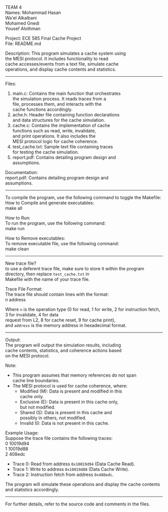 
   TEAM 4                                                      
   Names:  Mohammad Hasan                                     
           Wa'el Alkalbani                                    
           Mohamed Gnedi                                      
           Yousef Alothman                                    
                                                               
   Project: ECE 585 Final Cache Project                       
   File: README.md                                               
                                                               
   Description: This program simulates a cache system using   
   the MESI protocol. It includes functionality to read       
   cache accesses/events from a text file, simulate cache     
   operations, and display cache contents and statistics.
   
   ---------------------------------------------------------     
                                                               
   Files:                                                      
   1. main.c: Contains the main function that orchestrates    
              the simulation process. It reads traces from a  
              file, processes them, and interacts with the    
              cache functions accordingly.                   
   2. ache.h: Header file containing function declarations   
              and data structures for the cache simulation.  
   3. cache.c: Contains the implementation of cache          
               functions such as read, write, invalidate,    
               and print operations. It also includes the     
               MESI protocol logic for cache coherence.       
   4. test_cache.txt: Sample text file containing traces     
                      for testing the cache simulation.      
   5. report.pdf: Contains detailing program design and       
                  assumptions.                                
                                                               
   Documentation:                                             
   report.pdf: Contains detailing program design and          
               assumptions. 
                                                 
   ---------------------------------------------------------
                                                                    
   To compile the program, use the following command to toggle the Makefile:
   How to Compile and generate executables:                  
   make all                                                  
                                                               
   How to Run:                                               
   To run the program, use the following command:            
   make run                                                  
                                                               
   How to Remove executables:                                
   To remove executable file, use the following command:     
   make clean                                                
   
   --------------------------------------------------------- 
                                                                  
   New trace file?                                           
   to use a deferent trace file, make sure to store it within 
   the program directory, then replace `test_cache.txt` in   
   Makefile with the name of your trace file.                
                                                               
   Trace File Format:                                        
   The trace file should contain lines with the format:      
   n address                                                 
                                                               
   Where `n` is the operation type (0 for read, 1 for write, 
   2 for instruction fetch, 3 for invalidate, 4 for data     
   request from L2, 8 for cache reset, 9 for cache print),   
   and `address` is the memory address in hexadecimal format.
   
   ---------------------------------------------------------
                                                           
   Output:                                                   
   The program will output the simulation results, including  
   cache contents, statistics, and coherence actions based   
   on the MESI protocol.                                     
                                                               
   Note:                                                     
   - This program assumes that memory references do not span  
     cache line boundaries.                                  
   - The MESI protocol is used for cache coherence, where:    
     - Modified (M): Data is present and modified in this    
       cache only.                                           
     - Exclusive (E): Data is present in this cache only,    
       but not modified.                                     
     - Shared (S): Data is present in this cache and         
       possibly in others, not modified.                     
     - Invalid (I): Data is not present in this cache.       
                                                               
   Example Usage:                                            
   Suppose the trace file contains the following traces:     
   0 10019d94                                                
   1 10019d88                                                
   2 408edc                                                  
                                                               
   - Trace 0: Read from address `0x10019d94` (Data Cache Read).
   - Trace 1: Write to address `0x10019d88` (Data Cache Write).
   - Trace 2: Instruction fetch from address `0x408edc`.     
                                                               
   The program will simulate these operations and display the 
   cache contents and statistics accordingly.                
   
   --------------------------------------------------------- 
                                                       
   For further details, refer to the source code and comments 
   in the files.                                            
